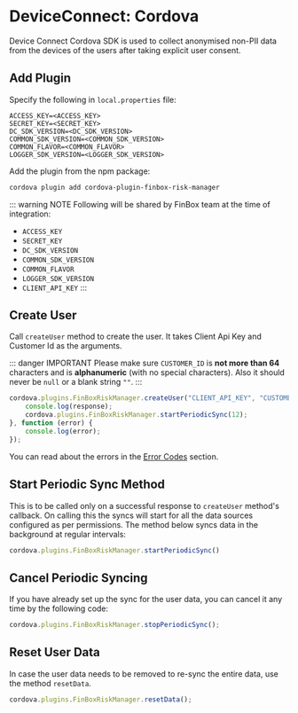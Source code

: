 # DeviceConnect: Cordova

Device Connect Cordova SDK is used to collect anonymised non-PII data from the devices of the users after taking explicit user consent.


## Add Plugin

Specify the following in `local.properties` file:

```
ACCESS_KEY=<ACCESS_KEY>
SECRET_KEY=<SECRET_KEY>
DC_SDK_VERSION=<DC_SDK_VERSION>
COMMON_SDK_VERSION=<COMMON_SDK_VERSION>
COMMON_FLAVOR=<COMMON_FLAVOR>
LOGGER_SDK_VERSION=<LOGGER_SDK_VERSION>
```

Add the plugin from the npm package:

```sh
cordova plugin add cordova-plugin-finbox-risk-manager
```

::: warning NOTE
Following will be shared by FinBox team at the time of integration:
- `ACCESS_KEY`
- `SECRET_KEY`
- `DC_SDK_VERSION`
- `COMMON_SDK_VERSION`
- `COMMON_FLAVOR`
- `LOGGER_SDK_VERSION`
- `CLIENT_API_KEY`
:::


## Create User

Call `createUser` method to create the user. It takes Client Api Key and Customer Id as the arguments.

::: danger IMPORTANT
Please make sure `CUSTOMER_ID` is **not more than 64** characters and is **alphanumeric** (with no special characters). Also it should never be `null` or a blank string `""`.
:::

```javascript
cordova.plugins.FinBoxRiskManager.createUser("CLIENT_API_KEY", "CUSTOMER_ID", function (response) {
    console.log(response);
    cordova.plugins.FinBoxRiskManager.startPeriodicSync(12); 
}, function (error) {
    console.log(error);
});
```

You can read about the errors in the [Error Codes](/device-connect/error-codes.html) section.


## Start Periodic Sync Method

This is to be called only on a successful response to `createUser` method's callback. On calling this the syncs will start for all the data sources configured as per permissions. The method below syncs data in the background at regular intervals:

```javascript
cordova.plugins.FinBoxRiskManager.startPeriodicSync()
```

## Cancel Periodic Syncing

If you have already set up the sync for the user data, you can cancel it any time by the following code:

```javascript
cordova.plugins.FinBoxRiskManager.stopPeriodicSync();
```

## Reset User Data

In case the user data needs to be removed to re-sync the entire data, use the method `resetData`.

```javascript
cordova.plugins.FinBoxRiskManager.resetData();
```

